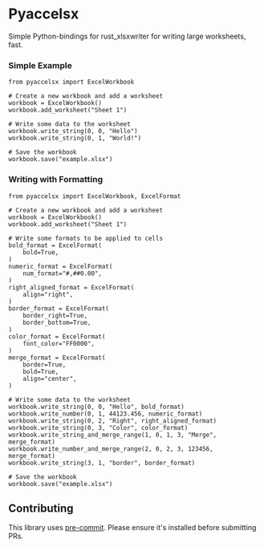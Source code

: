 # Pyaccelsx

Simple Python-bindings for rust_xlsxwriter for writing large worksheets, fast.

### Simple Example
```
from pyaccelsx import ExcelWorkbook

# Create a new workbook and add a worksheet
workbook = ExcelWorkbook()
workbook.add_worksheet("Sheet 1")

# Write some data to the worksheet
workbook.write_string(0, 0, "Hello")
workbook.write_string(0, 1, "World!")

# Save the workbook
workbook.save("example.xlsx")
```

### Writing with Formatting
```
from pyaccelsx import ExcelWorkbook, ExcelFormat

# Create a new workbook and add a worksheet
workbook = ExcelWorkbook()
workbook.add_worksheet("Sheet 1")

# Write some formats to be applied to cells
bold_format = ExcelFormat(
    bold=True,
)
numeric_format = ExcelFormat(
    num_format="#,##0.00",
)
right_aligned_format = ExcelFormat(
    align="right",
)
border_format = ExcelFormat(
    border_right=True,
    border_bottom=True,
)
color_format = ExcelFormat(
    font_color="FF0000",
)
merge_format = ExcelFormat(
    border=True,
    bold=True,
    align="center",
)

# Write some data to the worksheet
workbook.write_string(0, 0, "Hello", bold_format)
workbook.write_number(0, 1, 44123.456, numeric_format)
workbook.write_string(0, 2, "Right", right_aligned_format)
workbook.write_string(0, 3, "Color", color_format)
workbook.write_string_and_merge_range(1, 0, 1, 3, "Merge", merge_format)
workbook.write_number_and_merge_range(2, 0, 2, 3, 123456, merge_format)
workbook.write_string(3, 1, "border", border_format)

# Save the workbook
workbook.save("example.xlsx")
```

## Contributing

This library uses [pre-commit](https://pre-commit.com/). Please ensure it's installed before submitting PRs.
